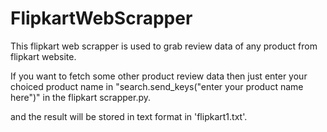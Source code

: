 # FlipkartWebScrapper

This flipkart web scrapper is used to grab review data of any product from flipkart website.

If you want to fetch some other product review data then just enter your choiced product name in "search.send_keys("enter your product name here")" in the flipkart scrapper.py.

and the result will be stored in text format in 'flipkart1.txt'.
